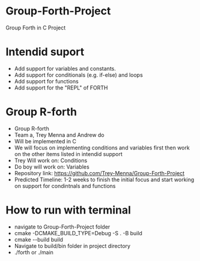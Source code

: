 # Group-Forth-Project
Group Forth in C Project

# Intendid suport
- Add support for variables and constants.
- Add support for conditionals (e.g. if-else) and loops
- Add support for functions
- Add support for the "REPL" of FORTH


# Group R-forth
- Group R-forth
- Team a, Trey Menna and Andrew do 
- Will be implemented in C
- We will focus on implementing conditions and variables first then work on the other items listed in intendid support
- Trey Will work on: Conditions
- Do boy will work on: Variables
- Repository link: https://github.com/Trey-Menna/Group-Forth-Project 
- Predicted Timeline: 1-2 weeks to finish the initial focus and start working on support for condintnals and functions

# How to run with terminal
- navigate to Group-Forth-Project folder
- cmake -DCMAKE_BUILD_TYPE=Debug -S . -B build
- cmake --build build
- Navigate to build/bin folder in project directory
- ./forth or ./main


